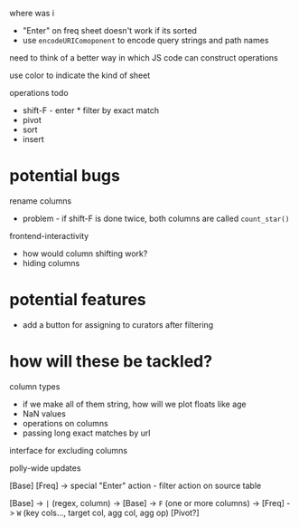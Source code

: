 where was i
* "Enter" on freq sheet doesn't work if its sorted
* use `encodeURIComoponent` to encode query strings and path names

need to think of a better way in which JS code can construct operations

use color to indicate the kind of sheet

operations todo
* shift-F - enter * filter by exact match
* pivot
* sort
* insert

# potential bugs
rename columns
* problem - if shift-F is done twice, both columns are called `count_star()`

frontend-interactivity
* how would column shifting work?
* hiding columns

# potential features
* add a button for assigning to curators after filtering

# how will these be tackled?
column types
* if we make all of them string, how will we plot floats like age
* NaN values
* operations on columns
* passing long exact matches by url

interface for excluding columns

polly-wide updates

[Base]
[Freq]
-> special "Enter" action - filter action on source table

[Base]
-> `|` (regex, column) -> [Base]
-> `F` (one or more columns) -> [Freq]
-> `W` (key cols..., target col, agg col, agg op) [Pivot?]
